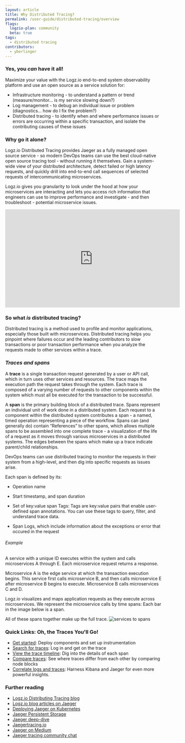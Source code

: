```yaml
---
layout: article
title: Why Distributed Tracing?
permalink: /user-guide/distributed-tracing/overview
flags:
  logzio-plan: community
  beta: true
tags:
  - distributed tracing
contributors:
  - yberlinger
---
```



### Yes, you _can_ have it all!

Maximize your value with the Logz.io end-to-end system observability platform and use an open source as a service solution for: 

* Infrastructure monitoring - to understand a pattern or trend (measure/monitor... is my service slowing down?)
* Log management - to debug an individual issue or problem (diagnostics... how do I fix the problem?)
* Distributed tracing - to identify when and where performance issues or errors are occurring within a specific transaction, and isolate the contributing causes of these issues

### Why go it alone? 

Logz.io Distributed Tracing provides Jaeger as a fully managed open source service - so modern DevOps teams can use the best cloud-native open source tracing tool - without running it themselves. Gain a system-wide view of your distributed architecture, detect failed or high latency requests, and quickly drill into end-to-end call sequences of selected requests of intercommunicating microservices. 

Logz.io gives you granularity to look under the hood at how your microservices are interacting and lets you access rich information that engineers can use to improve performance and investigate - and then troubleshoot - potential microservice issues.


<iframe width="560" height="315" src="https://www.youtube.com/embed/yYM_qLr__Ow" frameborder="0" allow="accelerometer; autoplay; clipboard-write; encrypted-media; gyroscope; picture-in-picture" allowfullscreen></iframe>

### So what _is_ distributed tracing?

Distributed tracing is a method used to profile and monitor applications, especially those built with microservices. Distributed tracing helps you pinpoint where failures occur and the leading contributors to slow transactions or poor transaction performance when you analyze the requests made to other services within a trace.

### *Traces and spans*
A **trace** is a single transaction request generated by a user or API call, which in turn uses other services and resources. The trace maps the execution path the request takes through the system. Each trace is composed of a varying number of requests to other components within the system which must all be executed for the transaction to be successful.  

A **span** is the primary building block of a distributed trace. Spans represent an individual unit of work done in a distributed system. Each request to a component within the distributed system contributes a span - a named, timed operation representing a piece of the workflow. Spans can (and generally do) contain “References” to other spans, which allows multiple spans to be assembled into one complete trace - a visualization of the life of a request as it moves through various microservices in a distributed systems. The edges between the spans which make up a trace indicate parent/child relationships.

DevOps teams can use distributed tracing to monitor the requests in their system from a high-level, and then dig into specific requests as issues arise.

Each span is defined by its:

* Operation name

* Start timestamp, and span duration 

* Set of key:value span Tags: Tags are key:value pairs that enable user-defined span annotations. You can use these tags to query, filter, and understand trace data.  

* Span Logs, which include information about the exceptions or error that occured in the request

###### Example

A service with a unique ID executes within the system and calls microservices A through E. Each microservice request returns a response.

Microservice A is the edge service at which the transaction execution begins. 
This service first calls microservice B, and then calls microservice E after microservice B begins to execute.
Microservice B calls microservices C and D.   

Logz.io visualizes and maps application requests as they execute across microservices. We represent the microservice calls by time spans: Each bar in the image below is a span. 

All of these spans together make up the full trace. 
![services to spans](https://dytvr9ot2sszz.cloudfront.net/logz-docs/distributed-tracing/tracing_micropans.png)

### Quick Links: Oh, the Traces You'll Go! 

* [Get started](/user-guide/distributed-tracing/getting-started-tracing): Deploy components and set up instrumentation
* [Search for traces](/user-guide/distributed-tracing/tracing-tour): Log in and get on the trace 
* [View the trace timeline](/user-guide/distributed-tracing/trace-timeline): Dig into the details of each span
* [Compare traces](/user-guide/distributed-tracing/compare-traces): See where traces differ from each other by comparing node blocks
* [Correlate logs and traces](/user-guide/distributed-tracing/correlate-traces): Harness Kibana and Jaeger for even more powerful insights.

### Further reading 

* <a href ="https://logz.io/tag/distributed-tracing/" target="_blank">Logz.io Distributing Tracing blog</a>  
* <a href ="https://logz.io/tag/Jaeger/" target="_blank">Logz.io blog articles on Jaeger</a> 
* <a href ="https://logz.io/blog/jaeger-kubernetes-best-practices/" target="_blank">Deploying Jaeger on Kubernetes</a> 
* <a href ="https://logz.io/blog/jaeger-persistence/" target="_blank">Jaeger Persistent Storage</a>
* <a href ="https://www.youtube.com/watch?v=zb0fdU6c0KU" target="_blank">Jaeger deep-dive</a> 
* <a href ="https://www.jaegertracing.io" target="_blank">Jaegertracing.io</a> 
* <a href ="https://medium.com/jaegertracing" target="_blank">Jaeger on Medium</a> 
* <a href ="https://gitter.im/jaegertracing/Lobby" target="_blank">Jaeger tracing community chat</a> 


